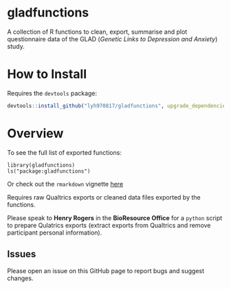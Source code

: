 # gladfunctions

A collection of R functions to clean, export, summarise and plot questionnaire data of the GLAD (*Genetic Links to Depression and Anxiety*) study.


# How to Install

Requires the `devtools` package:

```r
devtools::install_github("lyh970817/gladfunctions", upgrade_dependencies = FALSE)
```

# Overview

To see the full list of exported functions:

```{r}
library(gladfunctions)
ls("package:gladfunctions")
```

Or check out the `rmarkdown` vignette [here](https://htmlpreview.github.io/?https://github.com/lyh970817/gladfunctions/blob/master/vignettes/gladfunctions_vignette.html)

Requires raw Qualtrics exports or cleaned data files exported by the functions. 

Please speak to **Henry Rogers** in the **BioResource Office** for a `python` script to prepare Qulatrics exports (extract exports from Qualtrics and remove participant personal information).

## Issues

Please open an issue on this GitHub page to report bugs and suggest changes.
